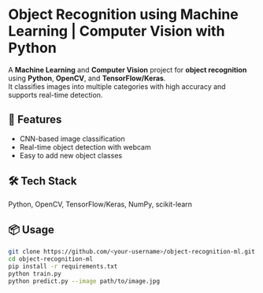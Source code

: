 # Object Recognition using Machine Learning | Computer Vision with Python

A **Machine Learning** and **Computer Vision** project for **object recognition** using **Python**, **OpenCV**, and **TensorFlow/Keras**.  
It classifies images into multiple categories with high accuracy and supports real-time detection.

## 🚀 Features
- CNN-based image classification
- Real-time object detection with webcam
- Easy to add new object classes

## 🛠️ Tech Stack
Python, OpenCV, TensorFlow/Keras, NumPy, scikit-learn

## 📦 Usage
```bash
git clone https://github.com/<your-username>/object-recognition-ml.git
cd object-recognition-ml
pip install -r requirements.txt
python train.py
python predict.py --image path/to/image.jpg